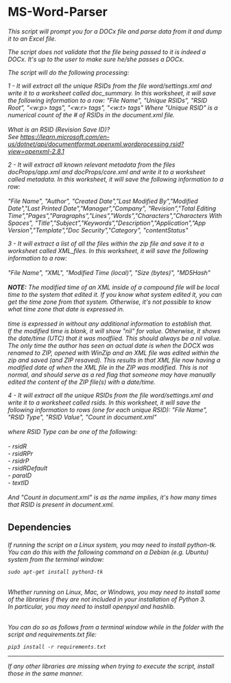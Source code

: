<h1>MS-Word-Parser</h1>
<h6>
This script will prompt you for a DOCx file and parse data from it and dump it to an Excel file.

The script does not validate that the file being passed to it is indeed a DOCx. It's up to the user to make sure he/she passes a DOCx.

The script will do the following processing:

1 - It will extract all the unique RSIDs from the file word/settings.xml and write it to a worksheet
    called doc_summary.
    In this worksheet, it will save the following information to a row:
    "File Name", "Unique RSIDs", "RSID Root", "<w:p> tags", "<w:r> tags", "<w:t> tags"
    Where "Unique RSID" is a numerical count of the # of RSIDs in the document.xml file.<br>
    <br>What is an RSID (Revision Save ID)?<br>
    See https://learn.microsoft.com/en-us/dotnet/api/documentformat.openxml.wordprocessing.rsid?view=openxml-2.8.1

2 - It will extract all known relevant metadata from the files docProps/app.xml and docProps/core.xml
    and write it to a worksheet called metadata.
    In this worksheet, it will save the following information to a row:<br><br>
    "File Name", "Author", "Created Date","Last Modified By","Modified Date","Last Printed Date","Manager","Company",
    "Revision","Total Editing Time","Pages","Paragraphs","Lines","Words","Characters","Characters With Spaces",
    "Title","Subject","Keywords","Description","Application","App Version","Template","Doc Security","Category",
    "contentStatus"
    
3 - It will extract a list of all the files within the zip file and save it to a worksheet called XML_files.
    In this worksheet, it will save the following information to a row:<br><br>
    "File Name", "XML", "Modified Time (local)", "Size (bytes)", "MD5Hash"<br><br>
    **NOTE:** The modified time of an XML inside of a compound file will be local time to the system that edited it. If you know
    what system edited it, you can get the time zone from that system. Otherwise, it's not possible to know what time zone that date is expressed in.<br><br>
    time is expressed in without any additional information to establish that.<br>
    If the modified time is blank, it will show "nil" for value. Otherwise, it shows the date/time (UTC) that it was modfiied.
    This should always be a nil value. The only time the author has seen an actual date is when the DOCX was renamed to ZIP,
    opened with WinZip and an XML file was edited within the zip and saved (and ZIP resaved). This results in that XML file
    now having a modified date of when the XML file in the ZIP was modified. This is not normal, and should serve as a red
    flag that someone may have manually edited the content of the ZIP file(s) with a date/time.
    
4 - It will extract all the unique RSIDs from the file word/settings.xml and write it to a worksheet called rsids.
    In this worksheet, it will save the following information to rows (one for each unique RSID):
    "File Name", "RSID Type", "RSID Value", "Count in document.xml"<br><br>
    where RSID Type can be one of the following:<br><br>
    - rsidR<br>
    - rsidRPr<br>
    - rsidrP<br>
    - rsidRDefault<br>
    - paraID<br>
    - textID<br><br>
    And "Count in document.xml" is as the name implies, it's how many times that RSID is present in document.xml.</h6>

<h2>Dependencies</h2>

<h6>If running the script on a Linux system, you may need to install python-tk. You can do this with the following
command on a Debian (e.g. Ubuntu) system from the terminal window:<br>  
    
    sudo apt-get install python3-tk
<br>
Whether running on Linux, Mac, or Windows, you may need to install some of the libraries if they are not included in
your installation of Python 3.
<br>
In particular, you may need to install openpyxl and hashlib.  
    
<br>You can do so as follows from a terminal window while in the folder with the script and requirements.txt file:

    pip3 install -r requirements.txt
<hr>
If any other libraries are missing when trying to execute the script, install those in the same manner.</h6>
